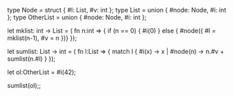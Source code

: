 type Node = struct { #l: List, #v: int };
type List = union { #node: Node, #i: int };
type OtherList = union { #node: Node, #i: int };

let mklist: int -> List = (
    fn n:int => {
        if (n == 0) { #i(0) }
        else { #node({ #l = mklist(n-1), #v = n })}
    });

let sumlist: List -> int = (
    fn l:List => {
        match l {
            #i(x) -> x
        |   #node(n) -> n.#v + sumlist(n.#l)
        }
    });

let ol:OtherList = #i(42);


sumlist(ol);;